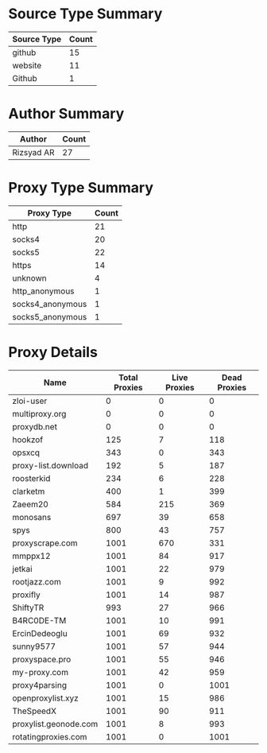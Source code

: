 # Source Type Summary

| Source Type | Count |
|-------------|-------|
| github | 15 |
| website | 11 |
| Github | 1 |


# Author Summary

| Author | Count |
|--------|-------|
| Rizsyad AR | 27 |


# Proxy Type Summary

| Proxy Type | Count |
|------------|-------|
| http | 21 |
| socks4 | 20 |
| socks5 | 22 |
| https | 14 |
| unknown | 4 |
| http_anonymous | 1 |
| socks4_anonymous | 1 |
| socks5_anonymous | 1 |


# Proxy Details

| Name | Total Proxies | Live Proxies | Dead Proxies |
|------|---------------|--------------|---------------|
| zloi-user | 0 | 0 | 0 |
| multiproxy.org | 0 | 0 | 0 |
| proxydb.net | 0 | 0 | 0 |
| hookzof | 125 | 7 | 118 |
| opsxcq | 343 | 0 | 343 |
| proxy-list.download | 192 | 5 | 187 |
| roosterkid | 234 | 6 | 228 |
| clarketm | 400 | 1 | 399 |
| Zaeem20 | 584 | 215 | 369 |
| monosans | 697 | 39 | 658 |
| spys | 800 | 43 | 757 |
| proxyscrape.com | 1001 | 670 | 331 |
| mmppx12 | 1001 | 84 | 917 |
| jetkai | 1001 | 22 | 979 |
| rootjazz.com | 1001 | 9 | 992 |
| proxifly | 1001 | 14 | 987 |
| ShiftyTR | 993 | 27 | 966 |
| B4RC0DE-TM | 1001 | 10 | 991 |
| ErcinDedeoglu | 1001 | 69 | 932 |
| sunny9577 | 1001 | 57 | 944 |
| proxyspace.pro | 1001 | 55 | 946 |
| my-proxy.com | 1001 | 42 | 959 |
| proxy4parsing | 1001 | 0 | 1001 |
| openproxylist.xyz | 1001 | 15 | 986 |
| TheSpeedX | 1001 | 90 | 911 |
| proxylist.geonode.com | 1001 | 8 | 993 |
| rotatingproxies.com | 1001 | 0 | 1001 |
